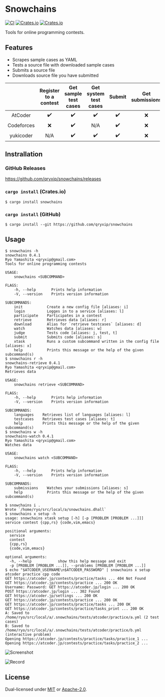# Snowchains

[![CI](https://github.com/qryxip/snowchains/workflows/CI/badge.svg)](https://github.com/qryxip/snowchains/actions?workflow=CI)
[![Crates.io](https://img.shields.io/crates/v/snowchains.svg)](https://crates.io/crates/snowchains)
[![Crates.io](https://img.shields.io/crates/l/snowchains.svg)](https://crates.io/crates/snowchains)
<!-- [![codecov](https://codecov.io/gh/qryxip/snowchains/branch/master/graph/badge.svg)](https://codecov.io/gh/qryxip/snowchains/branch/master) -->
<!-- https://github.com/srijs/deps.rs/pull/33 -->
<!-- [![dependency status](https://deps.rs/repo/github/qryxip/snowchains/status.svg)](https://deps.rs/repo/github/qryxip/snowchains) -->

Tools for online programming contests.

## Features

- Scrapes sample cases as YAML
- Tests a source file with downloaded sample cases
- Submits a source file
- Downloads source file you have submitted

|            | Register to a contest | Get sample test cases | Get system test cases | Submit             | Get submissions | Watch submissions  |
| :--------: | :-------------------: | :-------------------: | :-------------------: | :----------------: | :-------------: | :----------------: |
| AtCoder    | :heavy_check_mark:    | :heavy_check_mark:    | :heavy_check_mark:    | :heavy_check_mark: | :x:             | :heavy_check_mark: |
| Codeforces | :x:                   | :heavy_check_mark:    | N/A                   | :heavy_check_mark: | :x:             | :x:                |
| yukicoder  | N/A                   | :heavy_check_mark:    | :heavy_check_mark:    | :heavy_check_mark: | :x:             | :x:                |

## Instrallation

### GitHub Releases

<https://github.com/qryxip/snowchains/releases>

### `cargo install` (Crates.io)

```console
$ cargo install snowchains
```

### `cargo install` (GitHub)

```console
$ cargo install --git https://github.com/qryxip/snowchains
```

## Usage

```console
$ snowchains -h
snowchains 0.4.1
Ryo Yamashita <qryxip@gmail.com>
Tools for online programming contests

USAGE:
    snowchains <SUBCOMMAND>

FLAGS:
    -h, --help       Prints help information
    -V, --version    Prints version information

SUBCOMMANDS:
    init           Create a new config file [aliases: i]
    login          Logges in to a service [aliases: l]
    participate    Participates in a contest
    retrieve       Retrieves data [aliases: r]
    download       Alias for `retrieve testcases` [aliases: d]
    watch          Watches data [aliases: w]
    judge          Tests code [aliases: j, test, t]
    submit         Submits code [aliases: s]
    xtask          Runs a custom subcommand written in the config file [aliases: x]
    help           Prints this message or the help of the given subcommand(s)
$ snowchains r -h
snowchains-retrieve 0.4.1
Ryo Yamashita <qryxip@gmail.com>
Retrieves data

USAGE:
    snowchains retrieve <SUBCOMMAND>

FLAGS:
    -h, --help       Prints help information
    -V, --version    Prints version information

SUBCOMMANDS:
    languages    Retrieves list of languages [aliases: l]
    testcases    Retrieves test cases [aliases: t]
    help         Prints this message or the help of the given subcommand(s)
$ snowchains w -h
snowchains-watch 0.4.1
Ryo Yamashita <qryxip@gmail.com>
Watches data

USAGE:
    snowchains watch <SUBCOMMAND>

FLAGS:
    -h, --help       Prints help information
    -V, --version    Prints version information

SUBCOMMANDS:
    submissions    Watches your submissions [aliases: s]
    help           Prints this message or the help of the given subcommand(s)
```

```console
$ snowchains i .
Wrote `/home/ryo/src/local/a/snowchains.dhall`
$ snowchains x setup -h
usage: snowchains xtask setup [-h] [-p [PROBLEM [PROBLEM ...]]] service contest {cpp,rs} {code,vim,emacs}

positional arguments:
  service
  contest
  {cpp,rs}
  {code,vim,emacs}

optional arguments:
  -h, --help            show this help message and exit
  -p [PROBLEM [PROBLEM ...]], --problems [PROBLEM [PROBLEM ...]]
$ echo "$ATCODER_USERNAME\n$ATCODER_PASSWORD" | snowchains x setup atcoder practice cpp code
GET https://atcoder.jp/contests/practice/tasks ... 404 Not Found
GET https://atcoder.jp/contests/practice ... 200 OK
Username: Password: GET https://atcoder.jp/login ... 200 OK
POST https://atcoder.jp/login ... 302 Found
GET https://atcoder.jp/settings ... 200 OK
GET https://atcoder.jp/contests/practice ... 200 OK
GET https://atcoder.jp/contests/practice/tasks ... 200 OK
GET https://atcoder.jp/contests/practice/tasks_print ... 200 OK
A: Saved to /home/ryo/src/local/a/.snowchains/tests/atcoder/practice/a.yml (2 test cases)
B: Saved to /home/ryo/src/local/a/.snowchains/tests/atcoder/practice/b.yml (interactive problem)
Opening https://atcoder.jp/contests/practice/tasks/practice_1 ...
Opening https://atcoder.jp/contests/practice/tasks/practice_2 ...
```

![Screenshot](https://user-images.githubusercontent.com/14125495/88492107-56435300-cfe3-11ea-92fe-4ce950ebf1bc.png)

![Record](https://user-images.githubusercontent.com/14125495/88492159-b0dcaf00-cfe3-11ea-8daa-c1eb56d293d6.gif)

## License

Dual-licensed under [MIT](https://opensource.org/licenses/MIT) or [Apache-2.0](http://www.apache.org/licenses/LICENSE-2.0).
